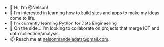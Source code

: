 - 👋 Hi, I’m @Nelson!
- 👀 I’m interested in learning how to build sites and apps to make my ideas come to life.
- 🌱 I’m currently learning Python for Data Engineering
- 💞️ On the side... I’m looking to collaborate on projects that merge IOT and data collection/analysis.
- 📫 Reach me at nelsonmandeladata@gmail.com.

<!---
Mandweller/Mandweller is a ✨ special ✨ repository because its `README.md` (this file) appears on your GitHub profile.
You can click the Preview link to take a look at your changes.
--->
